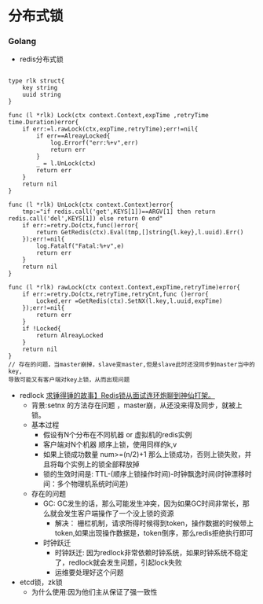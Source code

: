 分布式锁
=====

### Golang
- redis分布式锁
```cgo

type rlk struct{
    key string
    uuid string
}

func (l *rlk) Lock(ctx context.Context,expTime ,retryTime time.Duration)error{
    if err:=l.rawLock(ctx,expTime,retryTime);err!=nil{
        if err==AlreayLocked{
            log.Errorf("err:%+v",err)
            return err
        }
        _ = l.UnLock(ctx)
        return err
    }
    return nil
} 

func (l *rlk) UnLock(ctx context.Context)error{
    tmp:="if redis.call('get',KEYS[1])==ARGV[1] then return redis.call('del',KEYS[1]) else return 0 end"
    if err:=retry.Do(ctx,func()error{
        return GetRedis(ctx).Eval(tmp,[]string{l.key},l.uuid).Err()
    });err!=nil{
        log.Fatalf("Fatal:%+v",e)
        return err
    }
    return nil
} 

func (l *rlk) rawLock(ctx context.Context,expTime,retryTime)error{
    if err:=retry.Do(ctx,retryTime,retryCnt,func ()error{
        Locked,err =GetRedis(ctx).SetNX(l.key,l.uuid,expTime)
    });err!=nil{
        return err
    }
    if !Locked{
        return AlreayLocked   
    }
    return nil 
} 
// 存在的问题，当master崩掉，slave变master,但是slave此时还没同步到master当中的key,
导致可能又有客户端对key上锁，从而出现问题

```
- redlock [求锤得锤的故事】Redis锁从面试连环炮聊到神仙打架。](https://mp.weixin.qq.com/s?__biz=Mzg3NjU3NTkwMQ==&mid=2247505097&idx=1&sn=5c03cb769c4458350f4d4a321ad51f5a&source=41#wechat_redirect)
    - 背景:setnx 的方法存在问题 ，master崩，从还没来得及同步，就被上锁。
    - 基本过程
      - 假设有N个分布在不同机器 or 虚拟机的redis实例
      - 客户端对N个机器 顺序上锁，使用同样的k,v
      - 如果上锁成功数量 num>=(n/2)+1 那么上锁成功，否则上锁失败，并且将每个实例上的锁全部释放掉
      - 锁的生效时间是: TTL-(顺序上锁操作时间)-时钟飘逸时间(时钟漂移时间：多个物理机系统时间差)
    - 存在的问题
      - GC: GC发生的话，那么可能发生冲突，因为如果GC时间非常长，那么就会发生客户端操作了一个没上锁的资源
          - 解决： 栅栏机制，请求所得时候得到token，操作数据的时候带上token,如果出现操作数据是，token倒序，那么redis拒绝执行即可
      - 时钟跃迁
        - 时钟跃迁: 因为redlock非常依赖时钟系统，如果时钟系统不稳定了，redlock就会发生问题，引起lock失败
        - 运维要处理好这个问题
- etcd锁，zk锁
    - 为什么使用:因为他们主从保证了强一致性